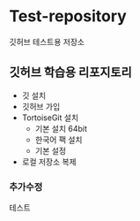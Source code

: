 # Test-repository
깃허브 테스트용 저장소

## 깃허브 학습용 리포지토리
- 깃 설치
- 깃허브 가입
- TortoiseGit 설치
  - 기본 설치 64bit
  - 한국어 팩 설치
  - 기본 설정
- 로컬 저장소 복제


### 추가수정
테스트
